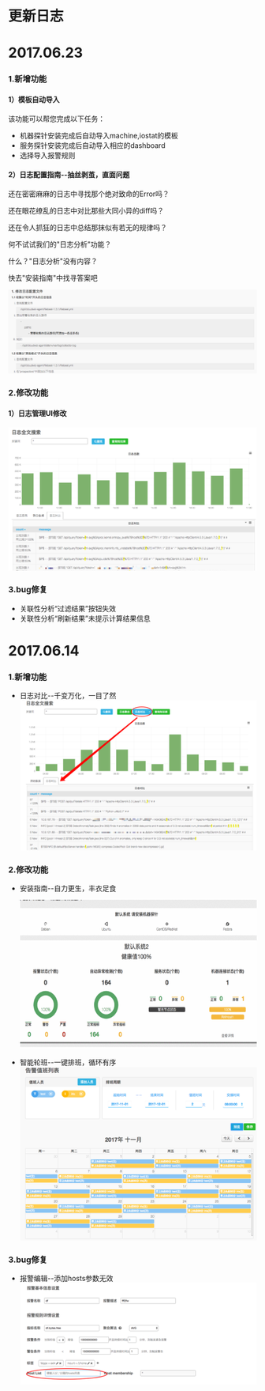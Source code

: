 # **更新日志**

# 2017.06.23

### 1.新增功能

#### 1）模板自动导入

该功能可以帮您完成以下任务：
* 机器探针安装完成后自动导入machine,iostat的模板
* 服务探针安装完成后自动导入相应的dashboard
* 选择导入报警规则

#### 2）日志配置指南--抽丝剥茧，直面问题

还在密密麻麻的日志中寻找那个绝对致命的Error吗？

还在眼花缭乱的日志中对比那些大同小异的diff吗？

还在令人抓狂的日志中总结那抹似有若无的规律吗？

何不试试我们的"日志分析"功能？

什么？"日志分析"没有内容？
    
快去"安装指南"中找寻答案吧
    
![](/part5/images/17-06-23_2.png)
    
### 2.修改功能 

#### 1）日志管理UI修改

![](/part5/images/17-06-23_3.png)

### 3.bug修复

* 关联性分析“过滤结果”按钮失效
* 关联性分析“刷新结果”未提示计算结果信息


# 2017.06.14

### 1.新增功能
* 日志对比--千变万化，一目了然
![](/part5/images/17-06-14_1.png)

### 2.修改功能
* 安装指南--自力更生，丰衣足食

    ![](/part5/images/17-06-14_2.gif)


* 智能轮班--一键排班，循环有序
![](/part5/images/17-06-14_3.png)


### 3.bug修复
* 报警编辑--添加hosts参数无效
![](/part5/images/17-06-14_4.png)
